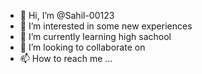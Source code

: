 - 👋 Hi, I’m @Sahil-00123
- 👀 I’m interested in some new experiences 
- 🌱 I’m currently learning high sachool 
- 💞️ I’m looking to collaborate on 
- 📫 How to reach me ...

<!---
Sahil-00123/Sahil-00123 is a ✨ special ✨ repository because its `README.md` (this file) appears on your GitHub profile.
You can click the Preview link to take a look at your changes.
--->
